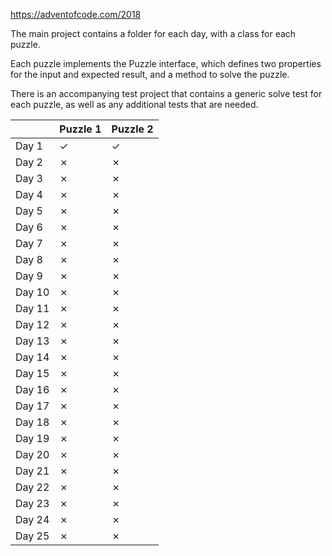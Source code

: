 https://adventofcode.com/2018

The main project contains a folder for each day, with a class for each puzzle. 

Each puzzle implements the Puzzle interface, which defines two properties for the input and expected result, and 
a method to solve the puzzle.

There is an accompanying test project that contains a generic solve test for each puzzle, as well as any 
additional tests that are needed.

|        | Puzzle 1 | Puzzle 2 |
| ------ | -------- | -------- |
| Day 1  |    ✓    |    ✓    |
| Day 2  |    ✗    |    ✗    |
| Day 3  |    ✗    |    ✗    |
| Day 4  |    ✗    |    ✗    |
| Day 5  |    ✗    |    ✗    |
| Day 6  |    ✗    |    ✗    |
| Day 7  |    ✗    |    ✗    |
| Day 8  |    ✗    |    ✗    |
| Day 9  |    ✗    |    ✗    |
| Day 10 |    ✗    |    ✗    |
| Day 11 |    ✗    |    ✗    |
| Day 12 |    ✗    |    ✗    |
| Day 13 |    ✗    |    ✗    |
| Day 14 |    ✗    |    ✗    |
| Day 15 |    ✗    |    ✗    |
| Day 16 |    ✗    |    ✗    |
| Day 17 |    ✗    |    ✗    |
| Day 18 |    ✗    |    ✗    |
| Day 19 |    ✗    |    ✗    |
| Day 20 |    ✗    |    ✗    |
| Day 21 |    ✗    |    ✗    |
| Day 22 |    ✗    |    ✗    |
| Day 23 |    ✗    |    ✗    |
| Day 24 |    ✗    |    ✗    |
| Day 25 |    ✗    |    ✗    |
